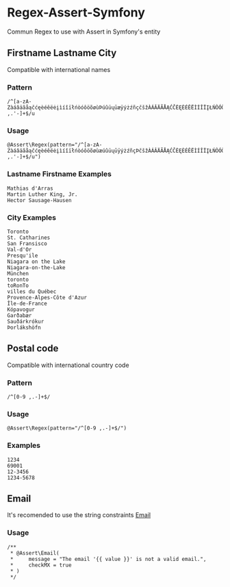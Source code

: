 # Regex-Assert-Symfony
Commun Regex to use with Assert in Symfony's entity

## Firstname Lastname City
Compatible with international names

### Pattern
```
/^[a-zA-ZàáâäãåąčćęèéêëėįìíîïłńòóôöõøùÞúûüųūæÿýżźñçčšžÀÁÂÄÃÅĄĆČĖĘÈÉÊËÌÍÎÏĮŁŃÒÓÔÖÕØÙÚÛÜŲŪŸÝŻŹÑßÇŒÆČŠŽ∂ð ,.'-]+$/u
```

### Usage
```
@Assert\Regex(pattern="/^[a-zA-ZàáâäãåąčćęèéêëėįìíîïłńòóôöõøùæúûüųūÿýżźñçÞčšžÀÁÂÄÃÅĄĆČĖĘÈÉÊËÌÍÎÏĮŁŃÒÓÔÖÕØÙÚÛÜŲŪŸÝŻŹÑßÇŒÆČŠŽ∂ð ,.'-]+$/u")
```

### Lastname Firstname Examples

    Mathias d'Arras
    Martin Luther King, Jr.
    Hector Sausage-Hausen

### City Examples

    Toronto
    St. Catharines
    San Fransisco
    Val-d'Or
    Presqu'ile
    Niagara on the Lake
    Niagara-on-the-Lake
    München
    toronto
    toRonTo
    villes du Québec
    Provence-Alpes-Côte d'Azur
    Île-de-France
    Kópavogur
    Garðabær
    Sauðárkrókur
    Þorlákshöfn

## Postal code
Compatible with international country code

### Pattern
```
/^[0-9 ,.-]+$/
```

### Usage
```
@Assert\Regex(pattern="/^[0-9 ,.-]+$/")
```

### Examples

    1234
    69001
    12-3456
    1234-5678
    
## Email
It's recomended to use the string constraints [Email](http://symfony.com/doc/current/reference/constraints/Email.html)

### Usage
```
/**
 * @Assert\Email(
 *     message = "The email '{{ value }}' is not a valid email.",
 *     checkMX = true
 * )
 */
```
